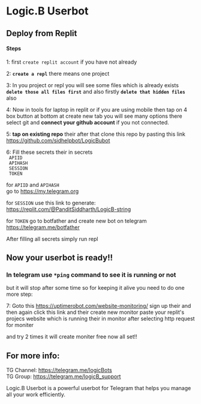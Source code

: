 # Logic.B Userbot

## Deploy from Replit 
#### Steps
1: first `create replit account` if you have not already

2: **`create a repl`** there means one project

3: In you project or repl you will see some files which is already exists **`delete those all files first`** and also firstly **`delete that hidden files`** also

4: Now in tools for laptop in replit or if you are using mobile then tap on 4 box button at bottom at create new tab you will see many options there
 select git and **connect your github account** if you not connected.

5: **tap on existing repo** their after that clone this repo by pasting this link  
https://github.com/sidhelpbot/LogicBubot

<!-- [![Repl.it deployment](https://repl.it/badge/github/sidhelpbot/logicb-userbot)](https://repl.it/github/sidhelpbot/logicb-userbot) -->

6: Fill these secrets their in secrets  
`  APIID  `  
`  APIHASH  `  
`  SESSION  `  
`  TOKEN  `  

for `APIID` and `APIHASH`  
go to https://my.telegram.org

for `SESSION` use this link to generate:  
https://replit.com/@PanditSiddharth/LogicB-string 

for `TOKEN` go to botfather and create new bot on telegram  
https://telegram.me/botfather

After filling all secrets simply run repl 

## Now your userbot is ready!!  
### In telegram use `*ping` command to see it is running or not

but it will stop after some time so for keeping it alive you need to do one more step:  

7: Goto this https://uptimerobot.com/website-monitoring/ sign up their and then again click this link and their create new monitor paste your replit's projecs website which is running their in monitor after selecting http request for moniter  

and try 2 times it will create moniter free now all set!!

## For more info:  
TG Channel: https://telegram.me/logicBots  
TG Group: https://telegram.me/logicB_support

Logic.B Userbot is a powerful userbot for Telegram that helps you manage all your work efficiently.
